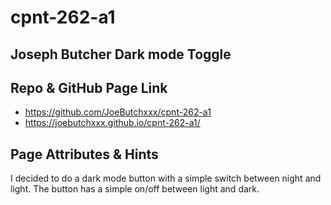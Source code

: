 # cpnt-262-a1
## Joseph Butcher Dark mode Toggle

## Repo & GitHub Page Link
- https://github.com/JoeButchxxx/cpnt-262-a1
- https://joebutchxxx.github.io/cpnt-262-a1/

## Page Attributes & Hints
I decided to do a dark mode button with a simple switch between night and light.
The button has a simple on/off between light and dark.